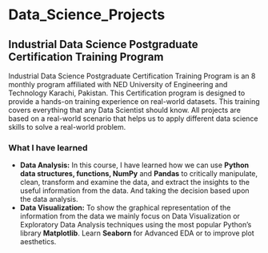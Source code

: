 # Data_Science_Projects
## Industrial Data Science Postgraduate Certification Training Program 
   Industrial Data Science Postgraduate Certification Training Program is an 8 monthly program affiliated with NED University of Engineering and Technology Karachi, Pakistan. This Certification program is designed to provide a hands-on training experience on real-world datasets. This training covers everything that any Data Scientist should know. All projects are based on a real-world scenario that helps us to apply different data science skills to solve a real-world problem. 
### What I have learned 
  - **Data Analysis:** In this course, I have learned how we can use **Python data structures, functions, NumPy** and **Pandas** to critically manipulate, clean, transform and examine the data, and extract the insights to the useful information from the data. And taking the decision based upon the data analysis. 
  - **Data Visualization:** To show the graphical representation of the information from the data we mainly focus on Data Visualization or Exploratory Data Analysis techniques using the most popular Python’s library **Matplotlib**. Learn **Seaborn** for Advanced EDA or to improve plot aesthetics. 
 
